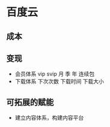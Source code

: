 # 百度云

## 成本

## 变现
- 会员体系
  vip svip
  月 季 年 连续包
- 下载体系
  下次次数
  下载时间
  下载大小


## 可拓展的赋能
- 建立内容体系，构建内容平台